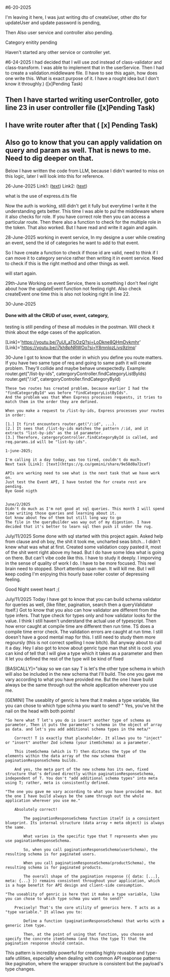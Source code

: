 #6-20-2025

I'm leaving it here, I was just writing dto of createUser, other dto for updateUser and update password is pending, 

Then Also user service and controller also pending.

Category enitity pending

Haven't started any other service or controller yet.

#6-24-2025
I had decided that I will use zod instead of class-validator and class-transform.
I was able to implement that in the userService.
Then I had to create a validation.middleware file. (I have to see this again, how does one write this. What is exact purpose of it. I have a rought idea but I don't know it throughly.) ([x]Pending Task)

## Then I have started writing userController, goto line 23 in user controller file  ([x]Pending Task)
## I have write router after that ( [x] Pending Task)
## Also go to know that you can apply validation on query and param as well. That is news to me. Need to dig deeper on that.

Below I have written the code from LLM, because I didn't wanted to miss on this logic, later I will look into this for reference.

26-June-2025
Link1: ([text](https://g.co/gemini/share/d4aad9afc242))
Link2: ([text](https://g.co/gemini/share/7e7447351801))

what is the use of express.d.ts file

Now the auth is working, still didn't get it fully but everytime I write it the understanding gets better. This time I was able to pul the middleware where it also checks for role. If you have correct role then you can access a particular route. 
Then there also a function to check for the multiple role in the token. 
That also worked. 
But I have read and write it again and again.


28-June-2025
working in event service, In my designe a user while creating an event, send the id of categories he want to add to that event.
 
 So I have create a function to check if those id are valid, need to think if I can move it to category service rather then writing it in event service. Need to check if this is the right method and other things as well.

 will start again.


29th-June
Working on event Service, there is something I don't feel right about how the updateEvent function not feeling right.
Also check createEvent one time this is also not looking right in line 22.

30-June-2025
#### Done with all the CRUD of user, event, category, 
testing is still pending of these all modules in the postman.
Will check it think about the edge cases of the application.


[Link]='https://youtu.be/7uUl_aTbOzQ?si=LoDkne8QHmDvkmhr'
[Link]='https://youtu.be/i7kh8pNRWOo?si=Y8mnlqzLivs9zlmp'


30-June
I got to know that the order in which you define you route matters.
If you have two same type of req and going to same path it will create problem. They'll collide and maybe behave unexpectedly.
Example:
    router.get("/list-by-ids", catergoryController.findCategoryListByIds)
    router.get("/:id", catergoryController.findCategoryById)

    These two routes has created problem, because earlier I had the "findCategoryById" was before "findCategoryListByIds".
    And the problem was that When Express processes requests, it tries to match them in the order they are defined.

    When you make a request to /list-by-ids, Express processes your routes in order:

    [1.] It first encounters router.get("/:id", ...).
    [2.] It sees that /list-by-ids matches the pattern /:id, and it extracts "list-by-ids" as the id parameter.
    [3.] Therefore, catergoryController.findCategoryById is called, and req.params.id will be "list-by-ids".

    1-june-2025;

    I'm calling it a day today, was too tired, couldn't do much.
    Next task [Link]: [text](https://g.co/gemini/share/9e58d0a72cef)

    APIs are working need to see what is the next task that we have work on.
    Just test the Event API, I have tested the for create rest are pending.
    Bye Good nigth


    June/2/2025
    Didn't do much as I'm not good at sql queries. This month I will spend time writing those queries and learning about it.
    Got know about few of them but still long way to go
    The file in the queryBuilder was way out of my digestion. I have decided that it's better to learn sql then push it under the rug.


July/11/2025
Some done with sql started with this project again. Asked help from clause and oh boy, the shit it took me, uncharted seas bitch... I didn't knew what was what at first. Created some validation copy pasted it, most of the shit went right above my head. But I do have some Idea what is going on there. But can't vibe code like this. I have to study it deeply. I imporving in the sense of quality of work I do. I have to be more focused. This reel brain need to stopped. Short attention span man. It will kill me. But I will keep coding I'm enjoying this hourly base roller coster of depressing feeling.

Good Night sweet heart ;(


July/11/2025
Today I have got to know that you can build schema validator for queries as well, (like filter, pagination, search then a queryValidator itself.)
Got to know that you also can how validator are different from the type infers. That type check for types only and how validator looks for the value. I think I still haven't understand the actual use of typescript. Then how error caught at compile time are different then run time. TS does a compile time error check. The validation errors are caught at run time. I still doesn't have a good mental map for this. I still need to study them more regoursly (this is not correct spelling I now bitch). But anyway about to call it a day. 
Hey I also got to know about genric type  man that shit is cool. you can kind of tell that I will give a type which it takes as a parameter and then it let you defined the rest of the type will be kind of fixed 


[BASICALLY]="okay so we can say T is let's the other type schema in which will also be included in the new schema that I'll build. The one you gave me vary according to what you have provided me. But the one I have build always be the same through out the whole application wherever you use me.


[GEMINI]
The useablity of genric is here that it makes a type variable, like you can chose to which type schma you want to send? "
Yes, you've hit the nail on the head with both points!

    "So here what T let's you do is insert another type of schema as parameter, Then it puts the parameter's schema in the object of array as data. and let's you add additional schema types in the meta/"

        Correct! T is exactly that placeholder. It allows you to "inject" or "insert" another Zod schema (your itemSchema) as a parameter.

        This itemSchema (which is T) then dictates the type of the elements within the data array of the new schema that paginationResponseSchema builds.

        And yes, the meta part of the new schema has its own, fixed structure that's defined directly within paginationResponseSchema, independent of T. You don't "add additional schema types" into meta using T; rather, meta is consistently defined.

    "The one you gave me vary according to what you have provided me. But the one I have build always be the same through out the whole application wherever you use me."

        Absolutely correct!

            The paginationResponseSchema function itself is a consistent blueprint. Its internal structure (data array + meta object) is always the same.

            What varies is the specific type that T represents when you use paginationResponseSchema.

            So, when you call paginationResponseSchema(userSchema), the resulting schema is for paginated users.

            When you call paginationResponseSchema(productSchema), the resulting schema is for paginated products.

            The overall shape of the pagination response ({ data: [...], meta: {...} }) remains consistent throughout your application, which is a huge benefit for API design and client-side consumption.

    "The useablity of genric is here that it makes a type variable, like you can chose to which type schma you want to send?"

        Precisely! That's the core utility of generics here. T acts as a "type variable." It allows you to:

            Define a function (paginationResponseSchema) that works with a generic item type.

            Then, at the point of using that function, you choose and specify the concrete itemSchema (and thus the type T) that the pagination response should contain.

This pattern is incredibly powerful for creating highly reusable and type-safe utilities, especially when dealing with common API response patterns like pagination, where the wrapper structure is consistent but the payload's type changes.
